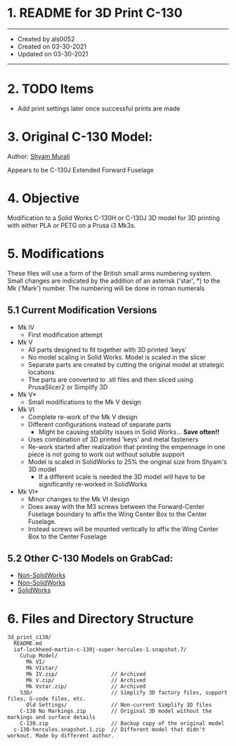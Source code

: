 # 1. README for 3D Print C-130
-----
* Created by als0052
* Created on 03-30-2021
* Updated on 03-30-2021
-----

# 2. TODO Items
* Add print settings later once successful prints are made

# 3. Original C-130 Model:
Author: [Shyam Murali](https://grabcad.com/library/iaf-lockheed-martin-c-130j-super-hercules-1)

Appears to be C-130J Extended Forward Fuselage

# 4. Objective
Modification to a Solid Works C-130H or C-130J 3D model for 3D printing with either PLA or PETG on a Prusa i3 Mk3s. 

# 5. Modifications
These files will use a form of the British small arms numbering system. Small changes are indicated by the addition of an asterisk ('star', *) to the Mk ('Mark') number. The numbering will be done in roman numerals

## 5.1 Current Modification Versions
* Mk IV
  - First modification attempt
* Mk V
  - All parts designed to fit together with 3D printed 'keys'
  - No model scaling in Solid Works. Model is scaled in the slicer
  - Separate parts are created by cutting the original model at strategic locations
  - The parts are converted to .stl files and then sliced using PrusaSlicer2 or Simplify 3D
* Mk V*
  - Small modifications to the Mk V design
* Mk VI
  - Complete re-work of the Mk V design
  - Different configurations instead of separate parts
    - Might be causing stability issues in Solid Works... **Save often!!**
  - Uses combination of 3D printed 'keys' and metal fasteners
  - Re-work started after realization that printing the empennage in one piece is not going to work out without soluble support
  - Model is scaled in SolidWorks to 25% the original size from Shyam's 3D model
      - If a different scale is needed the 3D model will have to be significantly re-worked in SolidWorks
* Mk VI*
  - Minor changes to the Mk VI design
  - Does away with the M3 screws between the Forward-Center Fuselage boundary to affix the Wing Center Box to the Center Fuselage. 
  - Instead screws will be mounted vertically to affix the Wing Center Box to the Center Fuselage

## 5.2 Other C-130 Models on GrabCad:
* [Non-SolidWorks](https://grabcad.com/library/lockheed-c-130-1)
* [Non-SolidWorks](https://grabcad.com/library/hercules-c-130-2)
* [SolidWorks](https://grabcad.com/library/c-130-1)

# 6. Files and Directory Structure
```raw:
3d_print_c130/
  README.md
  iaf-lockheed-martin-c-130j-super-hercules-1.snapshot.7/
    Cutup Model/
      Mk VI/
      Mk VIstar/
      Mk IV.zip/                 // Archived
      Mk V.zip/                  // Archived
      Mk Vstar.zip/              // Archived
    S3D/                         // Simplify 3D factory files, support files, G-code files, etc.
      Old Settings/              // Non-current Simplify 3D files
    C-130 No Markings.zip        // Original 3D model without the markings and surface details
    C-130.zip                    // Backup copy of the original model
  c-130-hercules.snapshot.1.zip  // Different model that didn't workout. Made by different author.
```
